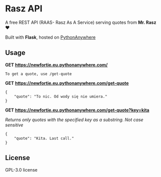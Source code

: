 # Rasz API
A free REST API (RAAS- Rasz As A Service) serving quotes from **Mr. Rasz** ❤️

Built with **Flask**, hosted on [PythonAnywhere](https://eu.pythonanywhere.com)

## Usage
**GET https://newfortie.eu.pythonanywhere.com/**
```
To get a quote, use /get-quote
```

**GET https://newfortie.eu.pythonanywhere.com/get-quote**
```
{
    "quote": "To nic. Od wody się nie umiera."
}
```

**GET https://newfortie.eu.pythonanywhere.com/get-quote?key=kita**

*Returns only quotes with the specified key as a substring. Not case sensitive*
```
{
    "quote": "Kita. Last call."
}
```

## License
GPL-3.0 license
